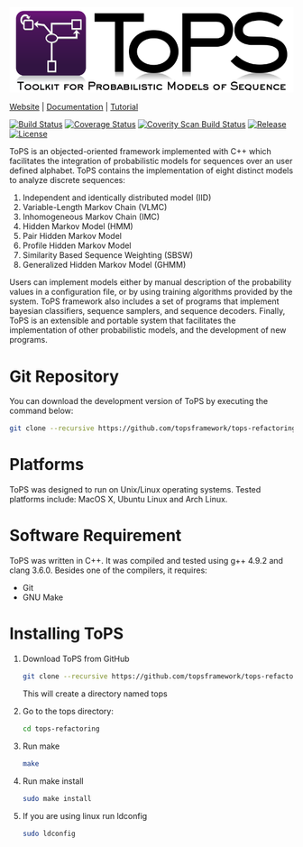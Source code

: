 [![Tops](https://raw.githubusercontent.com/topsframework/topsframework.github.io/master/tops-cover.png)](http://topsframework.github.io/)

[Website](http://topsframework.github.io/) |
[Documentation](http://topsframework.github.io/tops-refactoring/doc/api/) |
[Tutorial](http://topsframework.github.io/tutorial.pdf)

[![Build Status](https://img.shields.io/travis/topsframework/tops-refactoring.svg)](https://travis-ci.org/topsframework/tops-refactoring)
[![Coverage Status](https://img.shields.io/coveralls/topsframework/tops-refactoring.svg)](https://coveralls.io/r/topsframework/tops-refactoring)
[![Coverity Scan Build Status](https://img.shields.io/coverity/scan/4131.svg)](https://scan.coverity.com/projects/4131)
[![Release](https://img.shields.io/github/tag/topsframework/tops-refactoring.svg)](https://github.com/topsframework/tops-refactoring/releases/latest)
[![License](https://img.shields.io/github/license/topsframework/tops-refactoring.svg)](https://github.com/topsframework/tops-refactoring/blob/master/LICENSE)

ToPS is an objected-oriented framework implemented with C++ which 
facilitates the integration of probabilistic models for sequences 
over an user defined alphabet. ToPS contains the implementation of 
eight distinct models to analyze discrete sequences:

1. Independent and identically distributed model (IID)
2. Variable-Length Markov Chain (VLMC)
3. Inhomogeneous Markov Chain (IMC)
4. Hidden Markov Model (HMM)
5. Pair Hidden Markov Model
6. Profile Hidden Markov Model
7. Similarity Based Sequence Weighting (SBSW)
8. Generalized Hidden Markov Model (GHMM)

Users can implement models either by manual description of the 
probability values in a configuration file, or by using training 
algorithms provided by the system. ToPS framework also includes 
a set of programs that implement bayesian classifiers, sequence 
samplers, and sequence decoders. Finally, ToPS is an extensible and 
portable system that facilitates the implementation of other 
probabilistic models, and the development of new programs.

Git Repository
===============

You can download the development version of ToPS by executing the 
command below:

```bash
git clone --recursive https://github.com/topsframework/tops-refactoring.git
```

Platforms
==========

ToPS was designed to run on Unix/Linux operating systems. 
Tested platforms include: MacOS X, Ubuntu Linux and Arch Linux.

Software Requirement
=====================

ToPS was written in C++. It was compiled and tested using g++ 4.9.2 
and clang 3.6.0. Besides one of the compilers, it requires:

- Git
- GNU Make

Installing ToPS
================

1. Download ToPS from GitHub  

   ```bash
   git clone --recursive https://github.com/topsframework/tops-refactoring.git
   ```

   This will create a directory named tops

2. Go to the tops directory:

   ```bash
   cd tops-refactoring
   ```

3. Run make

   ```bash
   make
   ```

5. Run make install

   ```bash
   sudo make install
   ```

6. If you are using linux run ldconfig

   ```bash
   sudo ldconfig
   ```
